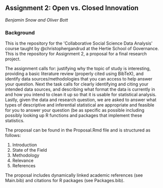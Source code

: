 ## Assignment 2: Open vs. Closed Innovation
*Benjamin Snow and Oliver Bott*

### Background

This is the repository for the 'Collaborative Social Science Data Analysis' course taught by @christophergandrud at the Hertie School of Governance.  This is the repository for Assignment 2, a proposal for a final research project.  

The assignment calls for: justifying why the topic of study is interesting, providing a basic literature review (properly cited using BibTeX), and identify data sources/methodologies that you can access to help answer your question. Next the task calls for clearly identifying and citing your intended data sources, and describing what format the data is currently in and how you intend to clean it up so that it is usable for statistical analysis. Lastly, given the data and research question, we are asked to answer what types of descriptive and inferential statistical are appropriate and feasible for you to answer your question (be as specific as possible including possibly looking up R functions and packages that implement these statistics.

The proposal can be found in the Proposal.Rmd file and is structured as follows:

1. Introduction
2. State of the Field
3. Methodology
4. Relevance
4. References 

The proposal includes dynamically linked academic references (see Main.bib) and citations for R packages (see Packages.bib).
